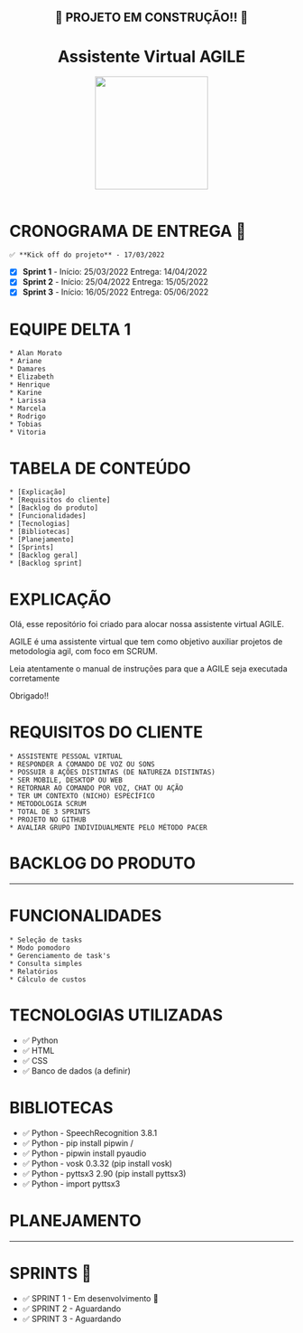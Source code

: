 <h2 align = "center">
    📱 PROJETO EM CONSTRUÇÃO!! 🚧
<h4/>

<h1 align = "center"> Assistente Virtual AGILE </h1>

<div align="center">
<img src="https://user-images.githubusercontent.com/102003274/160285282-b3d220d2-bf73-4aba-9c86-74a6a4b640b0.png" width="200px" />
</div>

<br>


# CRONOGRAMA DE ENTREGA 📅

    ✅ **Kick off do projeto** - 17/03/2022 
* [x] **Sprint 1** - Início: 25/03/2022 Entrega: 14/04/2022
* [x] **Sprint 2** - Início: 25/04/2022 Entrega: 15/05/2022
* [x] **Sprint 3** - Início: 16/05/2022 Entrega: 05/06/2022

# EQUIPE DELTA 1

    * Alan Morato
    * Ariane
    * Damares
    * Elizabeth
    * Henrique
    * Karine
    * Larissa
    * Marcela
    * Rodrigo
    * Tobias
    * Vitoria

# TABELA DE CONTEÚDO

    * [Explicação]
    * [Requisitos do cliente]
    * [Backlog do produto]
    * [Funcionalidades]
    * [Tecnologias]
    * [Bibliotecas]
    * [Planejamento]
    * [Sprints]
    * [Backlog geral]
    * [Backlog sprint]

# EXPLICAÇÃO

Olá, esse repositório foi criado para alocar nossa assistente virtual AGILE.

AGILE é uma assistente virtual que tem como objetivo auxiliar projetos de metodologia agil, com foco em SCRUM.

Leia atentamente o manual de instruções para que a AGILE seja executada corretamente

Obrigado!!

# REQUISITOS DO CLIENTE

    * ASSISTENTE PESSOAL VIRTUAL
    * RESPONDER A COMANDO DE VOZ OU SONS
    * POSSUIR 8 AÇÕES DISTINTAS (DE NATUREZA DISTINTAS)
    * SER MOBILE, DESKTOP OU WEB
    * RETORNAR AO COMANDO POR VOZ, CHAT OU AÇÃO
    * TER UM CONTEXTO (NICHO) ESPECÍFICO
    * METODOLOGIA SCRUM
    * TOTAL DE 3 SPRINTS
    * PROJETO NO GITHUB
    * AVALIAR GRUPO INDIVIDUALMENTE PELO MÉTODO PACER



# BACKLOG DO PRODUTO

----------



# FUNCIONALIDADES

    * Seleção de tasks
    * Modo pomodoro
    * Gerenciamento de task's
    * Consulta simples
    * Relatórios
    * Cálculo de custos

# TECNOLOGIAS UTILIZADAS

- ✅ Python
- ✅ HTML
- ✅ CSS
- ✅ Banco de dados (a definir)

# BIBLIOTECAS

- ✅ Python - SpeechRecognition 3.8.1
- ✅ Python - pip install pipwin /
- ✅ Python - pipwin install pyaudio
- ✅ Python - vosk 0.3.32 (pip install vosk)
- ✅ Python - pyttsx3 2.90 (pip install pyttsx3)
- ✅ Python - import pyttsx3

# PLANEJAMENTO

---------------

# SPRINTS 📅

- ✅ SPRINT 1 - Em desenvolvimento 🚧
- ✅ SPRINT 2 - Aguardando
- ✅ SPRINT 3 - Aguardando





